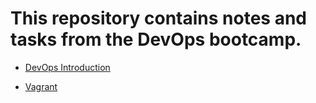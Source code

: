 # This repository contains notes and tasks from the DevOps bootcamp.

- [DevOps Introduction](https://github.com/jaydeegbobeh/Devops-Bootcamp/tree/main/DevOps%20Intro)

- [Vagrant](https://github.com/jaydeegbobeh/Devops-Bootcamp/tree/main/Vagrant)
